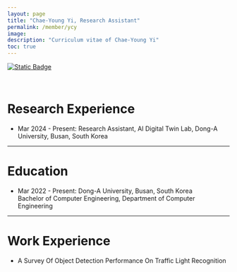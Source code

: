 ```yaml
---
layout: page
title: "Chae-Young Yi, Research Assistant"
permalink: /member/ycy
image: 
description: "Curriculum vitae of Chae-Young Yi"
toc: true
---
```


[![Static Badge](https://img.shields.io/badge/CV-2AFFDA?logo=readdotcv&color=White)](../members/UnderGrad/Yi-Chae-Young.pdf)

<br>

# Research Experience
 
* Mar 2024 - Present: Research Assistant, AI Digital Twin Lab, Dong-A University, Busan, South Korea

***

# Education

* Mar 2022 - Present: Dong-A University, Busan, South Korea <br> Bachelor of Computer Engineering, Department of Computer Engineering

***

# Work Experience

* A Survey Of Object Detection Performance On Traffic Light Recognition